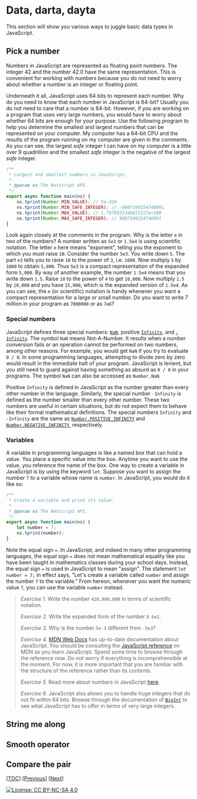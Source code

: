 # Data, darta, dayta

This section will show you various ways to juggle basic data types in
JavaScript.

## Pick a number

Numbers in JavaScript are represented as floating point numbers. The integer 42
and the number 42.0 have the same representation. This is convenient for working
with numbers because you do not need to worry about whether a number is an
integer or floating point.

Underneath it all, JavaScript uses 64 bits to represent each number. Why do you
need to know that each number in JavaScript is 64-bit? Usually you do not need
to care that a number is 64-bit. However, if you are working on a program that
uses very large numbers, you would have to worry about whether 64 bits are
enough for your purpose. Use the following program to help you determine the
smallest and largest numbers that can be represented on your computer. My
computer has a 64-bit CPU and the results of the program running on my computer
are given in the comments. As you can see, the largest _safe_ integer I can have
on my computer is a little over 9 quadrillion and the smallest _safe_ integer is
the negative of the largest _safe_ integer.

```js
/**
 * Largest and smallest numbers in JavaScript.
 *
 * @param ns The Netscript API.
 */
export async function main(ns) {
    ns.tprint(Number.MIN_VALUE); // 5e-324
    ns.tprint(Number.MIN_SAFE_INTEGER); // -9007199254740991
    ns.tprint(Number.MAX_VALUE); // 1.7976931348623157e+308
    ns.tprint(Number.MAX_SAFE_INTEGER); // 9007199254740991
}
```

Look again closely at the comments in the program. Why is the letter `e` in two
of the numbers? A number written as `5e3` or `1.5e4` is using scientific
notation. The letter `e` here means "exponent", telling you the exponent to
which you must raise `10`. Consider the number `5e3`. You write down `5`. The
part `e3` tells you to raise `10` to the power of `3`, i.e. `1000`. Now multiply
`5` by `1000` to obtain `5,000`. Thus `5e3` is a compact representation of the
expanded form `5,000`. By way of another example, the number `1.5e4` means that
you write down `1.5`. Raise `10` to the power of `4` to get `10,000`. Now
multiply `1.5` by `10,000` and you have `15,000`, which is the expanded version
of `1.5e4`. As you can see, the `e` (or scientific) notation is handy whenever
you want a compact representation for a large or small number. Do you want to
write 7 million in your program as `7000000` or as `7e6`?

### Special numbers

JavaScript defines three special numbers:
[`NaN`](https://developer.mozilla.org/en-US/docs/Web/JavaScript/Reference/Global_Objects/NaN),
positive
[`Infinity`](https://developer.mozilla.org/en-US/docs/Web/JavaScript/Reference/Global_Objects/Infinity),
and
[`-Infinity`](https://developer.mozilla.org/en-US/docs/Web/JavaScript/Reference/Global_Objects/Infinity).
The symbol `NaN` means Not-A-Number. It results when a number conversion fails
or an operation cannot be performed on two numbers, among other reasons. For
example, you would get `NaN` if you try to evaluate `0 / 0`. In some programming
languages, attempting to divide zero by zero would result in the immediate halt
of your program. JavaScript is lenient, but you still need to guard against
having something as absurd as `0 / 0` in your programs. The symbol `NaN` can
also be accessed as `Number.NaN`.

Positive `Infinity` is defined in JavaScript as the number greater than every
other number in the language. Similarly, the special number `-Infinity` is
defined as the number smaller than every other number. These two numbers are
useful in certain situations, but do not expect them to behave like their formal
mathematical definitions. The special numbers `Infinity` and `-Infinity` are the
same as
[`Number.POSITIVE_INFINITY`](https://developer.mozilla.org/en-US/docs/Web/JavaScript/Reference/Global_Objects/Number/POSITIVE_INFINITY)
and
[`Number.NEGATIVE_INFINITY`](https://developer.mozilla.org/en-US/docs/Web/JavaScript/Reference/Global_Objects/Number/NEGATIVE_INFINITY),
respectively.

### Variables

A variable in programming languages is like a named box that can hold a value.
You place a specific value into the box. Anytime you want to use the value, you
reference the name of the box. One way to create a variable in JavaScript is by
using the keyword `let`. Suppose you want to assign the number `7` to a variable
whose name is `number`. In JavaScript, you would do it like so:

```js
/**
 * Create a variable and print its value.
 *
 * @param ns The Netscript API.
 */
export async function main(ns) {
    let number = 7;
    ns.tprint(number);
}
```

Note the equal sign `=`. In JavaScript, and indeed in many other programming
languages, the equal sign `=` does not mean mathematical equality like you have
been taught in mathematics classes during your school days. Instead, the equal
sign `=` is used in JavaScript to mean "assign". The statement `let number = 7;`
in effect says, "Let's create a variable called `number` and assign the number
`7` to the variable." From hereon, whenever you want the numeric value `7`, you
can use the variable `number` instead.

> _Exercise 1._ Write the number `420,000,000` in terms of scientific notation.
>
> _Exercise 2._ Write the expanded form of the number `9.6e1`.
>
> _Exercise 3._ Why is the number `5e-3` different from `-5e3`?
>
> _Exercise 4._ [MDN Web Docs](https://developer.mozilla.org/) has up-to-date
> documentation about JavaScript. You should be consulting the
> [JavaScript reference](https://developer.mozilla.org/en-US/docs/Web/JavaScript/Reference)
> on MDN as you learn JavaScript. Spend some time to browse through the
> reference now. Do not worry if everything is incomprehensible at the moment.
> For now, it is more important that you are familiar with the structure of the
> reference rather than its contents.
>
> _Exercise 5._ Read more about numbers in JavaScript
> [here](https://developer.mozilla.org/en-US/docs/Web/JavaScript/Reference/Global_Objects/Number).
>
> _Exercise 6._ JavaScript also allows you to handle huge integers that do not
> fit within 64 bits. Browse through the documentation of
> [`BigInt`](https://developer.mozilla.org/en-US/docs/Web/JavaScript/Reference/Global_Objects/BigInt)
> to see what JavaScript has to offer in terms of very large integers.

## String me along

## Smooth operator

## Compare the pair

[[TOC](../README.md "Table of Contents")] [[Previous](hello.md "Hello, world")]
[[Next](decide.md "Decision, decision")]

[![License: CC BY-NC-SA 4.0](https://img.shields.io/badge/License-CC%20BY--NC--SA%204.0-blue.svg)](http://creativecommons.org/licenses/by-nc-sa/4.0/)
